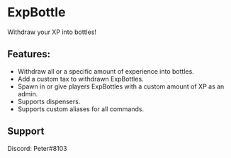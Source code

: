 # ExpBottle
Withdraw your XP into bottles!

## Features:
- Withdraw all or a specific amount of experience into bottles.
- Add a custom tax to withdrawn ExpBottles.
- Spawn in or give players ExpBottles with a custom amount of XP as an admin.
- Supports dispensers.
- Supports custom aliases for all commands.

## Support
Discord: Peter#8103
